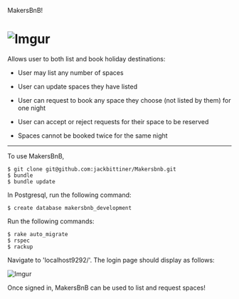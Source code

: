 MakersBnB!

![Imgur](http://i.imgur.com/jc6Yw0M.png)
=================

Allows user to both list and book holiday destinations:

- User may list any number of spaces
- User can update spaces they have listed

- User can request to book any space they choose (not listed by them) for one night
- User can accept or reject requests for their space to be reserved
- Spaces cannot be booked twice for the same night

-------

To use MakersBnB, 

```
$ git clone git@github.com:jackbittiner/Makersbnb.git
$ bundle
$ bundle update
```

In Postgresql, run the following command:

```
$ create database makersbnb_development
```

Run the following commands:
```
$ rake auto_migrate
$ rspec
$ rackup
```

Navigate to 'localhost9292/'. The login page should display as follows:

![Imgur](http://i.imgur.com/jc6Yw0M.png)

Once signed in, MakersBnB can be used to list and request spaces!
